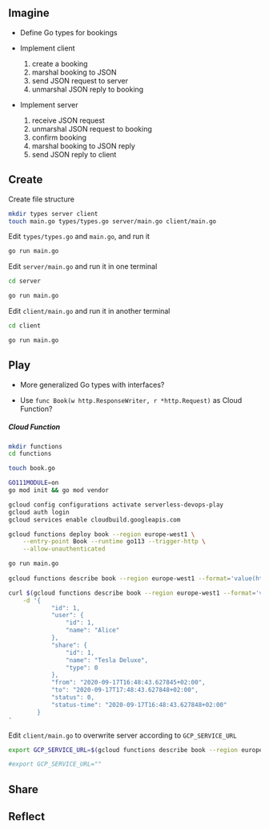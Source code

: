 ## Imagine

- Define Go types for bookings 

- Implement client

    1) create a booking 
    2) marshal booking to JSON 
    3) send JSON request to server
    4) unmarshal JSON reply to booking
    
- Implement server

    1) receive JSON request
    2) unmarshal JSON request to booking
    3) confirm booking
    4) marshal booking to JSON reply
    5) send JSON reply to client

## Create

Create file structure
```bash
mkdir types server client
touch main.go types/types.go server/main.go client/main.go
```

Edit `types/types.go` and `main.go`, and run it
```bash
go run main.go
```

Edit `server/main.go` and run it in one terminal
```bash
cd server

go run main.go
```

Edit `client/main.go` and run it in another terminal
```bash
cd client

go run main.go
```

## Play

- More generalized Go types with interfaces?

- Use `func Book(w http.ResponseWriter, r *http.Request)` as Cloud Function?

##### Cloud Function


```bash
mkdir functions
cd functions

touch book.go

GO111MODULE=on
go mod init && go mod vendor
```

```bash
gcloud config configurations activate serverless-devops-play
gcloud auth login
gcloud services enable cloudbuild.googleapis.com

gcloud functions deploy book --region europe-west1 \
    --entry-point Book --runtime go113 --trigger-http \
    --allow-unauthenticated
```

```bash   
go run main.go
 
gcloud functions describe book --region europe-west1 --format='value(httpsTrigger.url)'

curl $(gcloud functions describe book --region europe-west1 --format='value(httpsTrigger.url)') \
    -d '{
            "id": 1,
            "user": {
                "id": 1,
                "name": "Alice"
            },
            "share": {
                "id": 1,
                "name": "Tesla Deluxe",
                "type": 0
            },
            "from": "2020-09-17T16:48:43.627845+02:00",
            "to": "2020-09-17T17:48:43.627848+02:00",
            "status": 0,
            "status-time": "2020-09-17T16:48:43.627848+02:00"
        }
'
```

Edit `client/main.go` to overwrite server according to `GCP_SERVICE_URL`
```bash
export GCP_SERVICE_URL=$(gcloud functions describe book --region europe-west1 --format='value(httpsTrigger.url)')

#export GCP_SERVICE_URL=""
```

## Share

## Reflect

